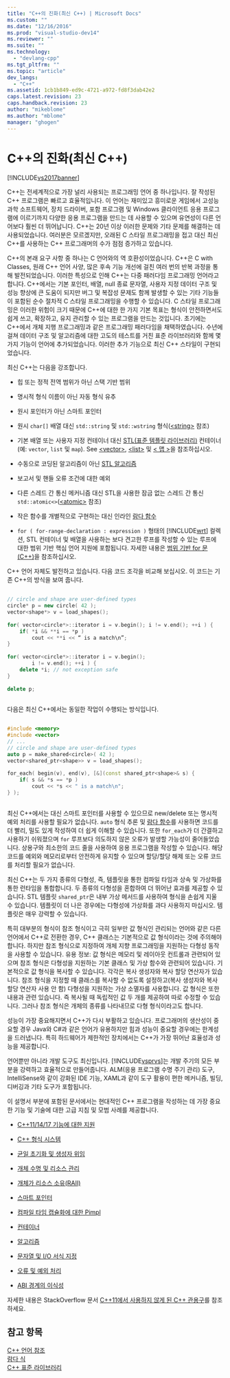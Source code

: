 ```yaml
---
title: "C++의 진화(최신 C++) | Microsoft Docs"
ms.custom: ""
ms.date: "12/16/2016"
ms.prod: "visual-studio-dev14"
ms.reviewer: ""
ms.suite: ""
ms.technology: 
  - "devlang-cpp"
ms.tgt_pltfrm: ""
ms.topic: "article"
dev_langs: 
  - "C++"
ms.assetid: 1cb1b849-ed9c-4721-a972-fd8f3dab42e2
caps.latest.revision: 23
caps.handback.revision: 23
author: "mikeblome"
ms.author: "mblome"
manager: "ghogen"
---
```

# C++의 진화(최신 C++)
[!INCLUDE[vs2017banner](../assembler/inline/includes/vs2017banner.md)]

C\+\+는 전세계적으로 가장 널리 사용되는 프로그래밍 언어 중 하나입니다.  잘 작성된 C\+\+ 프로그램은 빠르고 효율적입니다.  이 언어는 재미있고 흥미로운 게임에서 고성능 과학 소프트웨어, 장치 드라이버, 포함 프로그램 및 Windows 클라이언트 응용 프로그램에 이르기까지 다양한 응용 프로그램을 만드는 데 사용할 수 있으며 유연성이 다른 언어보다 훨씬 더 뛰어납니다.  C\+\+는 20년 이상 이러한 문제와 기타 문제를 해결하는 데 사용되었습니다.  여러분은 모르겠지만, 오래된 C 스타일 프로그래밍을 접고 대신 최신 C\+\+를 사용하는 C\+\+ 프로그래머의 수가 점점 증가하고 있습니다.  
  
 C\+\+의 본래 요구 사항 중 하나는 C 언어와의 역 호환성이었습니다.  C\+\+은 C with Classes, 원래 C\+\+ 언어 사양, 많은 후속 기능 개선에 걸친 여러 번의 반복 과정을 통해 발전되었습니다.  이러한 특성으로 인해 C\+\+는 다중 패러다임 프로그래밍 언어라고 합니다.  C\+\+에서는 기본 포인터, 배열, null 종료 문자열, 사용자 지정 데이터 구조 및 성능 향상에 큰 도움이 되지만 버그 및 복잡성 문제도 함께 발생할 수 있는 기타 기능들이 포함된 순수 절차적 C 스타일 프로그래밍을 수행할 수 있습니다.  C 스타일 프로그래밍은 이러한 위험이 크기 때문에 C\+\+에 대한 한 가지 기본 목표는 형식이 안전하면서도 쉽게 쓰고, 확장하고, 유지 관리할 수 있는 프로그램을 만드는 것입니다.  초기에는 C\+\+에서 개체 지행 프로그래밍과 같은 프로그래밍 패러다임을 채택하였습니다.  수년에 걸쳐 데이터 구조 및 알고리즘에 대한 고도의 테스트를 거친 표준 라이브러리와 함께 몇 가지 기능이 언어에 추가되었습니다.  이러한 추가 기능으로 최신 C\+\+ 스타일이 구현되었습니다.  
  
 최신 C\+\+는 다음을 강조합니다.  
  
-   힙 또는 정적 전역 범위가 아닌 스택 기반 범위  
  
-   명시적 형식 이름이 아닌 자동 형식 유추  
  
-   원시 포인터가 아닌 스마트 포인터  
  
-   원시 `char[]` 배열 대신 `std::string` 및 `std::wstring` 형식\([\<string\>](../standard-library/string.md) 참조\)  
  
-   기본 배열 또는 사용자 지정 컨테이너 대신 [STL\(표준 템플릿 라이브러리\)](../standard-library/cpp-standard-library-header-files.md) 컨테이너\(예: `vector`, `list` 및 `map`\).  See [\<vector\>](../standard-library/vector.md), [\<list\>](../standard-library/list.md) 및 [\< 맵 \>](../standard-library/map.md)을 참조하십시오.  
  
-   수동으로 코딩된 알고리즘이 아닌 [STL 알고리즘](../standard-library/algorithm.md)  
  
-   보고서 및 핸들 오류 조건에 대한 예외  
  
-   다른 스레드 간 통신 메커니즘 대신 STL을 사용한 잠금 없는 스레드 간 통신 `std::atomic<>`\([\<atomic\>](../standard-library/atomic.md) 참조\)  
  
-   작은 함수를 개별적으로 구현하는 대신 인라인 [람다 함수](../cpp/lambda-expressions-in-cpp.md)  
  
-   `for ( for-range-declaration : expression )` 형태의 [!INCLUDE[wrt](../atl/reference/includes/wrt_md.md)] 컬렉션, STL 컨테이너 및 배열을 사용하는 보다 견고한 루프를 작성할 수 있는 루프에 대한 범위 기반  핵심 언어 지원에 포함됩니다.  자세한 내용은 [범위 기반 for 문\(C\+\+\)](../cpp/range-based-for-statement-cpp.md)을 참조하십시오.  
  
 C\+\+ 언어 자체도 발전하고 있습니다.  다음 코드 조각을 비교해 보십시오.  이 코드는 기존 C\+\+의 방식을 보여 줍니다.  
  
```cpp  
  
// circle and shape are user-defined types  
circle* p = new circle( 42 );   
vector<shape*> v = load_shapes();  
  
for( vector<circle*>::iterator i = v.begin(); i != v.end(); ++i ) {  
    if( *i && **i == *p )  
        cout << **i << “ is a match\n”;  
}  
  
for( vector<circle*>::iterator i = v.begin();  
        i != v.end(); ++i ) {  
    delete *i; // not exception safe  
}  
  
delete p;  
  
```  
  
 다음은 최신 C\+\+에서는 동일한 작업이 수행되는 방식입니다.  
  
```cpp  
  
#include <memory>  
#include <vector>  
// ...  
// circle and shape are user-defined types  
auto p = make_shared<circle>( 42 );  
vector<shared_ptr<shape>> v = load_shapes();  
  
for_each( begin(v), end(v), [&](const shared_ptr<shape>& s) {  
    if( s && *s == *p )  
        cout << *s << " is a match\n";  
} );  
  
```  
  
 최신 C\+\+에서는 대신 스마트 포인터를 사용할 수 있으므로 new\/delete 또는 명시적 예외 처리를 사용할 필요가 없습니다.  `auto` 형식 추론 및 [람다 함수](../cpp/lambda-expressions-in-cpp.md)를 사용하면 코드를 더 빨리, 밀도 있게 작성하여 더 쉽게 이해할 수 있습니다.  또한 `for_each`가 더 간결하고 사용하기 쉬워졌으며 `for` 루프보다 의도하지 않은 오류가 발생할 가능성이 줄어들었습니다.  상용구와 최소한의 코드 줄을 사용하여 응용 프로그램을 작성할 수 있습니다.  해당 코드를 예외와 메모리로부터 안전하게 유지할 수 있으며 할당\/할당 해제 또는 오류 코드를 처리할 필요가 없습니다.  
  
 최신 C\+\+는 두 가지 종류의 다형성, 즉, 템플릿을 통한 컴파일 타임과 상속 및 가상화를 통한 런타임을 통합합니다.  두 종류의 다형성을 혼합하여 더 뛰어난 효과를 제공할 수 있습니다.  STL 템플릿 `shared_ptr`은 내부 가상 메서드를 사용하여 형식을 손쉽게 지울 수 있습니다.  템플릿이 더 나은 경우에는 다형성에 가상화를 과다 사용하지 마십시오.  템플릿은 매우 강력할 수 있습니다.  
  
 특히 대부분의 형식이 참조 형식이고 극히 일부만 값 형식인 관리되는 언어와 같은 다른 언어에서 C\+\+로 전환한 경우, C\+\+ 클래스는 기본적으로 값 형식이라는 것에 주의해야 합니다.  하지만 참조 형식으로 지정하여 개체 지향 프로그래밍을 지원하는 다형성 동작을 사용할 수 있습니다.  유용 정보: 값 형식은 메모리 및 레이아웃 컨트롤과 관련되어 있으며 참조 형식은 다형성을 지원하는 기본 클래스 및 가상 함수와 관련되어 있습니다.  기본적으로 값 형식을 복사할 수 있습니다. 각각은 복사 생성자와 복사 할당 연산자가 있습니다.  참조 형식을 지정할 때 클래스를 복사할 수 없도록 설정하고\(복사 생성자와 복사 할당 연산자 사용 안 함\) 다형성을 지원하는 가상 소멸자를 사용합니다.  값 형식은 또한 내용과 관련 있습니다. 즉 복사될 때 독립적인 값 두 개를 제공하여 따로 수정할 수 있습니다.  그러나 참조 형식은 개체의 종류를 나타내므로 다형 형식이라고도 합니다.  
  
 성능이 가장 중요해지면서 C\+\+가 다시 부활하고 있습니다.  프로그래머의 생산성이 중요할 경우 Java와 C\#과 같은 언어가 유용하지만 힘과 성능이 중요할 경우에는 한계성을 드러냅니다.  특히 하드웨어가 제한적인 장치에서는 C\+\+가 가장 뛰어난 효율성과 성능을 제공합니다.  
  
 언어뿐만 아니라 개발 도구도 최신입니다.  [!INCLUDE[vsprvs](../assembler/masm/includes/vsprvs_md.md)]는 개발 주기의 모든 부분을 강력하고 효율적으로 만들어줍니다.  ALM\(응용 프로그램 수명 주기 관리\) 도구, IntelliSense와 같이 강화된 IDE 기능, XAML과 같이 도구 활용이 편한 메커니즘, 빌딩, 디버깅과 기타 도구가 포함됩니다.  
  
 이 설명서 부분에 포함된 문서에서는 현대적인 C\+\+ 프로그램을 작성하는 데 가장 중요한 기능 및 기술에 대한 고급 지침 및 모범 사례를 제공합니다.  
  
-   [C\+\+11\/14\/17 기능에 대한 지원](../cpp/support-for-cpp11-14-17-features-modern-cpp.md)  
  
-   [C\+\+ 형식 시스템](../cpp/cpp-type-system-modern-cpp.md)  
  
-   [균일 초기화 및 생성자 위임](../cpp/uniform-initialization-and-delegating-constructors.md)  
  
-   [개체 수명 및 리소스 관리](../cpp/object-lifetime-and-resource-management-modern-cpp.md)  
  
-   [개체가 리소스 소유\(RAII\)](../cpp/objects-own-resources-raii.md)  
  
-   [스마트 포인터](../cpp/smart-pointers-modern-cpp.md)  
  
-   [컴파일 타임 캡슐화에 대한 Pimpl](../cpp/pimpl-for-compile-time-encapsulation-modern-cpp.md)  
  
-   [컨테이너](../cpp/containers-modern-cpp.md)  
  
-   [알고리즘](../cpp/algorithms-modern-cpp.md)  
  
-   [문자열 및 I\/O 서식 지정](../cpp/string-and-i-o-formatting-modern-cpp.md)  
  
-   [오류 및 예외 처리](../cpp/errors-and-exception-handling-modern-cpp.md)  
  
-   [ABI 경계의 이식성](../cpp/portability-at-abi-boundaries-modern-cpp.md)  
  
 자세한 내용은 StackOverflow 문서 [C\+\+11에서 사용하지 않게 된 C\+\+ 관용구](http://go.microsoft.com/fwlink/?LinkId=402836)를 참조하세요.  
  
## 참고 항목  
 [C\+\+ 언어 참조](../cpp/cpp-language-reference.md)   
 [람다 식](../cpp/lambda-expressions-in-cpp.md)   
 [C\+\+ 표준 라이브러리](../standard-library/cpp-standard-library-reference.md)